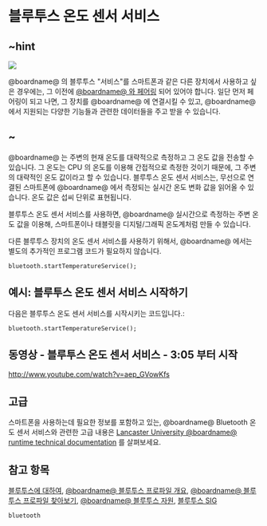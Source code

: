 # 블루투스 온도 센서 서비스

## ~hint

![](/static/bluetooth/Bluetooth_SIG.png)

@boardname@ 의 블루투스 "서비스"를 스마트폰과 같은 다른 장치에서 사용하고 싶은 경우에는, 그 이전에 [@boardname@ 와 페어링](/reference/bluetooth/bluetooth-pairing) 되어 있어야 합니다. 일단 먼저 페어링이 되고 나면, 그 장치를 @boardname@ 에 연결시킬 수 있고, @boardname@ 에서 지원되는 다양한 기능들과 관련한 데이터들을 주고 받을 수 있습니다.

## ~

@boardname@ 는 주변의 현재 온도를 대략적으로 측정하고 그 온도 값을 전송할 수 있습니다. 그 온도는 CPU 의 온도를 이용해 간접적으로 측정한 것이기 때문에, 그 주변의 대략적인 온도 값이라고 할 수 있습니다. 블루투스 온도 센서 서비스는, 무선으로 연결된 스마트폰에 @boardname@ 에서 측정되는 실시간 온도 변화 값을 읽어올 수 있습니다. 온도 값은 섭씨 단위로 표현됩니다.

블루투스 온도 센서 서비스를 사용하면, @boardname@ 실시간으로 측정하는 주변 온도 값을 이용해, 스마트폰이나 태블릿을 디지털/그래픽 온도계처럼 만들 수 있습니다.

다른 블루투스 장치의 온도 센서 서비스를 사용하기 위해서, @boardname@ 에서는 별도의 추가적인 프로그램 코드가 필요하지 않습니다.

```sig
bluetooth.startTemperatureService();
```

## 예시: 블루투스 온도 센서 서비스 시작하기

다음은 블루투스 온도 센서 서비스를 시작시키는 코드입니다.:

```blocks
bluetooth.startTemperatureService();
```

## 동영상 - 블루투스 온도 센서 서비스 - 3:05 부터 시작

http://www.youtube.com/watch?v=aep_GVowKfs

## 고급

스마트폰을 사용하는데 필요한 정보를 포함하고 있는, @boardname@ Bluetooth 온도 센서 서비스와 관련한 고급 내용은 [Lancaster University @boardname@ runtime technical documentation](http://lancaster-university.github.io/microbit-docs/ble/temperature-service/) 를 살펴보세요.

## 참고 항목

[블루투스에 대하여](/reference/bluetooth/about-bluetooth), [@boardname@ 블루투스 프로파일 개요](http://lancaster-university.github.io/microbit-docs/ble/profile/), [@boardname@ 블루투스 프로파일 찾아보기](http://lancaster-university.github.io/microbit-docs/resources/bluetooth/microbit-profile-V1.9-Level-2.pdf), [@boardname@ 블루투스 자원](http://bluetooth-mdw.blogspot.co.uk/p/bbc-microbit.html), [블루투스 SIG](https://www.bluetooth.com)

```package
bluetooth
```